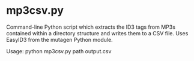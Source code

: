 mp3csv.py
=========

Command-line Python script which extracts the ID3 tags from MP3s contained within a directory structure and writes them to a CSV file. Uses EasyID3 from the mutagen Python module.

Usage: python mp3csv.py path output.csv

